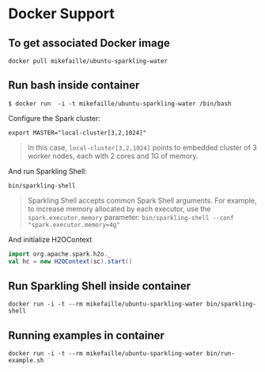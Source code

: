 # Docker Support

## To get associated Docker image

```
docker pull mikefaille/ubuntu-sparkling-water
```

## Run bash inside container

```
$ docker run  -i -t mikefaille/ubuntu-sparkling-water /bin/bash
```

Configure the Spark cluster:
```
export MASTER="local-cluster[3,2,1024]"
```

> In this case, `local-cluster[3,2,1024]` points to embedded cluster of 3 worker nodes, each with 2 cores and 1G of memory.

And run Sparkling Shell:
```
bin/sparkling-shell
```

> Sparkling Shell accepts common Spark Shell arguments. For example, to increase memory allocated by each executor, use the `spark.executor.memory` parameter: `bin/sparkling-shell --conf "spark.executor.memory=4g"`

And initialize H2OContext 
```scala
import org.apache.spark.h2o._
val hc = new H2OContext(sc).start()
```



## Run Sparkling Shell inside container

```
docker run -i -t --rm mikefaille/ubuntu-sparkling-water bin/sparkling-shell 
```

## Running examples in container

```
docker run -i -t --rm mikefaille/ubuntu-sparkling-water bin/run-example.sh
```
